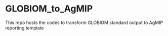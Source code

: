 # GLOBIOM_to_AgMIP
This repo hosts the codes to transform GLOBIOM standard output to AgMIP reporting template 
